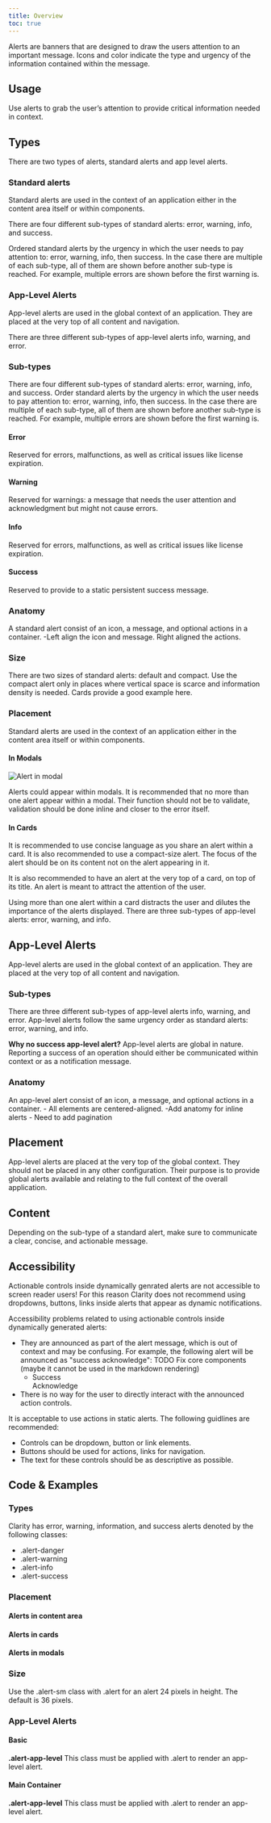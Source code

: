 ```yaml
---
title: Overview
toc: true
---
```


Alerts are banners that are designed to draw the users attention to an important message. Icons and color indicate the type and urgency of the information contained within the message.

## Usage

Use alerts to grab the user’s attention to provide critical information needed in context.

## Types

There are two types of alerts, standard alerts and app level alerts.

<ClrRow>
<ClrCol>
<DocInset>
<ClrImage title="Standard Alerts" src="/images/components/alert/standard-alert.png" />
</DocInset>
<h3>Standard alerts</h3>
<p>Standard alerts are used in the context of an application either in the content area itself or within components.</p>
<p>There are four different sub-types of standard alerts: error, warning, info, and success.</p>
<p>Ordered standard alerts by the urgency in which the user needs to pay attention to: error, warning, info, then success. In the case there are multiple of each sub-type, all of them are shown before another sub-type is reached. For example, multiple errors are shown before the first warning is.</p>
</ClrCol>
<ClrCol>
<DocInset>
<ClrImage title="App Alerts" src="/images/components/alert/app-alert.png" />
</DocInset>
<h3>App-Level Alerts</h3>
<p>App-level alerts are used in the global context of an application. They are placed at the very top of all content and navigation.</p>
<p>There are three different sub-types of app-level alerts info, warning, and error.</p>
</ClrCol>
</ClrRow>

### Sub-types

There are four different sub-types of standard alerts: error, warning, info, and success.
Order standard alerts by the urgency in which the user needs to pay attention to: error, warning, info, then success. In the case there are multiple of each sub-type, all of them are shown before another sub-type is reached. For example, multiple errors are shown before the first warning is.

<ClrRow>
<ClrCol>
<DocInset>
<ClrImage title="Error Alert" src="/images/components/alert/error-alert.png" />
</DocInset>
<h4>Error</h4>
<p>Reserved for errors, malfunctions, as well as critical issues like license expiration.</p>
</ClrCol>
<ClrCol>
<DocInset>
<ClrImage title="Warning Alert" src="/images/components/alert/warning-alert.png" />
</DocInset>
<h4>Warning</h4>
<p>Reserved for warnings: a message that needs the user attention and acknowledgment but might not cause errors.</p>
</ClrCol>
</ClrRow>

<ClrRow>
<ClrCol>
<DocInset>
<ClrImage title="Info Alerts" src="/images/components/alert/info-alert.png" />
</DocInset>
<h4>Info</h4>
<p>Reserved for errors, malfunctions, as well as critical issues like license expiration.</p>
</ClrCol>
<ClrCol>
<DocInset>
<ClrImage title="Success Alert" src="/images/components/alert/success-alert.png" />
</DocInset>
<h4>Success</h4>
<p>Reserved to provide to a static persistent success message.</p>
</ClrCol>
</ClrRow>

### Anatomy

A standard alert consist of an icon, a message, and optional actions in a container. -Left align the icon and message. Right aligned the actions.

### Size

<ClrRow>
<ClrCol>
<p>There are two sizes of standard alerts: default and compact. Use the compact alert only in places where vertical space is scarce and information density is needed. Cards provide a good example here.</p>
</ClrCol>
<ClrCol>
<DocInset>
<ClrImage title="Success Alert" src="/images/components/alert/sizes.png" />
</DocInset>
</ClrCol>
</CLrRow>

### Placement

Standard alerts are used in the context of an application either in the content area itself or within components.

#### In Modals

![Alert in modal](/images/components/alert/modal.png)

Alerts could appear within modals. It is recommended that no more than one alert appear within a modal. Their function should not be to validate, validation should be done inline and closer to the error itself.

#### In Cards

<ClrRow>
<ClrCol>
<p>It is recommended to use concise language as you share an alert within a card. It is also recommended to use a compact-size alert. The focus of the alert should be on its content not on the alert appearing in it.</p>

<p>It is also recommended to have an alert at the very top of a card, on top of its title. An alert is meant to attract the attention of the user.</p>

<p>Using more than one alert within a card distracts the user and dilutes the importance of the alerts displayed.
There are three sub-types of app-level alerts: error, warning, and info.</p>
</ClrCol>
<ClrCol>
<DocInset>

<ClrImage title="Alert in card" src="/images/components/alert/card.png" />
</DocInset>
</ClrCol>
</ClrRow>

## App-Level Alerts

App-level alerts are used in the global context of an application. They are placed at the very top of all content and navigation.

### Sub-types

There are three different sub-types of app-level alerts info, warning, and error.
App-level alerts follow the same urgency order as standard alerts: error, warning, and info.

**Why no success app-level alert?**
App-level alerts are global in nature. Reporting a success of an operation should either be communicated within context or as a notification message.

### Anatomy

An app-level alert consist of an icon, a message, and optional actions in a container. - All elements are centered-aligned. -Add anatomy for inline alerts - Need to add pagination

## Placement

App-level alerts are placed at the very top of the global context. They should not be placed in any other configuration. Their purpose is to provide global alerts available and relating to the full context of the overall application.

<ClrImage title="App Level Warning Alert" src="/images/components/alert/app_level_placement.png" />

## Content

Depending on the sub-type of a standard alert, make sure to communicate a clear, concise, and actionable message.

## Accessibility

<cds-alert status="warning" closable="false">
<cds-alert-content>
<div>Actionable controls inside dynamically genrated alerts are not accessible to screen reader users! For this reason Clarity does not recommend using dropdowns, buttons, links inside alerts that appear as dynamic notifications.</div>
</cds-alert-content>
</cds-alert>

Accessibility problems related to using actionable controls inside dynamically generated alerts:

- They are announced as part of the alert message, which is out of context and may be confusing. For example, the following alert will be announced as "success acknowledge":
  TODO Fix core components (maybe it cannot be used in the markdown rendering)
  - <cds-alert status="success" closable="false"><cds-alert-content>Success<div class="alert-actions">Acknowledge</div></cds-alert-content></cds-alert>
- There is no way for the user to directly interact with the announced action controls.

It is acceptable to use actions in static alerts. The following guidlines are recommended:

- Controls can be dropdown, button or link elements.
- Buttons should be used for actions, links for navigation.
- The text for these controls should be as descriptive as possible.

## Code & Examples

### Types

Clarity has error, warning, information, and success alerts denoted by the following classes:

- .alert-danger
- .alert-warning
- .alert-info
- .alert-success

<doc-demo src="/demos/alert/types-ng.html" demo="/demos/alert/types-css.html" />

### Placement

#### Alerts in content area

<doc-demo src="/demos/alert/placement-ng.html" demo="/demos/alert/placement-css.html" />

#### Alerts in cards

<doc-demo src="/demos/alert/card-ng.html" demo="/demos/alert/card-css.html" />

#### Alerts in modals

<doc-demo src="/demos/alert/modal-ng.html" demo="/demos/alert/modal-css.html" />

### Size

Use the .alert-sm class with .alert for an alert 24 pixels in height. The default is 36 pixels.

<doc-demo src="/demos/alert/size-ng.html" demo="/demos/alert/size-css.html" />

### App-Level Alerts

#### Basic

**.alert-app-level**
This class must be applied with .alert to render an app-level alert.

<doc-demo src="/demos/alert/basic-app-level-ng.html" demo="/demos/alert/basic-app-level-css.html" />

#### Main Container

**.alert-app-level**
This class must be applied with .alert to render an app-level alert.

<doc-demo src="/demos/alert/main-container-ng.html" demo="/demos/alert/main-container-css.html" />
